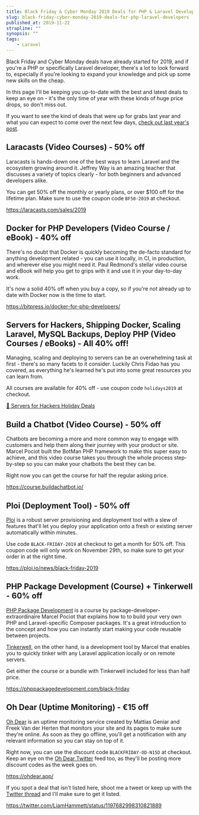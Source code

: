 ```yaml
---
title: Black Friday & Cyber Monday 2019 Deals for PHP & Laravel Developers
slug: black-friday-cyber-monday-2019-deals-for-php-laravel-developers
published_at: 2019-11-22
strapline: ""
synopsis: ""
tags:
    - Laravel
---
```


Black Friday and Cyber Monday deals have already started for 2019, and if you're a PHP or specifically Laravel developer, there's a lot to look forward to, especially if you're looking to expand your knowledge and pick up some new skills on the cheap.

In this page I'll be keeping you up-to-date with the best and latest deals to keep an eye on - it's the only time of year with these kinds of huge price drops, so don't miss out.

If you want to see the kind of deals that were up for grabs last year and what you can expect to come over the next few days, [check out last year's post](https://liamhammett.com/black-friday-2018-deals-for-laravel-developers-pbolYQwW).

## Laracasts (Video Courses) - 50% off

Laracasts is hands-down one of the best ways to learn Laravel and the ecosystem growing around it. Jeffrey Way is an amazing teacher that discusses a variety of topics clearly - for both beginners and advanced developers alike.

You can get 50% off the monthly or yearly plans, or over $100 off for the lifetime plan. Make sure to use the coupon code `BF50-2019` at checkout.

<https://laracasts.com/sales/2019>

## Docker for PHP Developers (Video Course / eBook) - 40% off

There's no doubt that Docker is quickly becoming the de-facto standard for anything development related - you can use it locally, in CI, in production, and wherever else you might need it. Paul Redmond's stellar video course and eBook will help you get to grips with it and use it in your day-to-day work.

It's now a solid 40% off when you buy a copy, so if you're not already up to date with Docker now is the time to start.

<https://bitpress.io/docker-for-php-developers/>

## Servers for Hackers, Shipping Docker, Scaling Laravel, MySQL Backups, Deploy PHP (Video Courses / eBooks) - All 40% off!

Managing, scaling and deploying to servers can be an overwhelming task at first - there's so many facets to it consider. Luckily Chris Fidao has you covered, as everything he's learned he's put into some great resources you can learn from.

All courses are available for 40% off - use coupon code `holidays2019` at checkout.

[🎁 Servers for Hackers Holiday Deals](https://serversforhackers.com/holidays)

## Build a Chatbot (Video Course) - 50% off

Chatbots are becoming a more and more common way to engage with customers and help them along their journey with your product or site. Marcel Pociot built the BotMan PHP framework to make this super easy to achieve, and this video course takes you through the whole process step-by-step so you can make your chatbots the best they can be.

Right now you can get the course for half the regular asking price.

<https://course.buildachatbot.io/>

## Ploi (Deployment Tool) - 50% off

[Ploi](https://ploi.io/) is a robust server provisioning and deployment tool with a slew of features that'll let you deploy your application onto a fresh or existing server automatically within minutes.

Use code `BLACK-FRIDAY-2019` at checkout to get a month for 50% off. This coupon code will only work on November 29th, so make sure to get your order in at the right time.

<https://ploi.io/news/black-friday-2019>

## PHP Package Development (Course) + Tinkerwell - 60% off

[PHP Package Development](https://phppackagedevelopment.com/) is a course by package-developer-extraordinaire Marcel Pociot that explains how to to build your very own PHP and Laravel-specific Composer packages. It's a great introduction to the concept and how you can instantly start making your code reusable between projects.

[Tinkerwell](https://tinkerwell.app/), on the other hand, is a development tool by Marcel that enables you to quickly tinker with any Laravel application locally or on remote servers.

Get either the course or a bundle with Tinkerwell included for less than half price.

<https://phppackagedevelopment.com/black-friday>

## Oh Dear (Uptime Monitoring) - €15 off

[Oh Dear](https://ohdear.app/) is an uptime monitoring service created by Mattias Geniar and Freek Van der Herten that monitors your site and its pages to make sure they're online. As soon as they go offline, you'll get a notification with any relevant information so you can stay on top of it.

Right now, you can use the discount code `BLACKFRIDAY-OD-N15D` at checkout. Keep an eye on the [Oh Dear Twitter](https://twitter.com/OhDearApp/status/1198945572201390080) feed too, as they'll be posting more discount codes as the week goes on.

<https://ohdear.app/>

If you spot a deal that isn't listed here, shoot me a tweet or keep up with the [Twitter thread](https://twitter.com/LiamHammett/status/1197682998310821889) and I'll make sure to get it listed.

<https://twitter.com/LiamHammett/status/1197682998310821889>